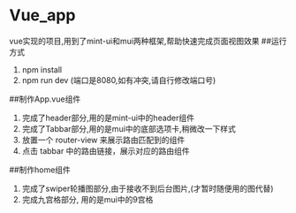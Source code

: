 # Vue_app
vue实现的项目,用到了mint-ui和mui两种框架,帮助快速完成页面视图效果
##运行方式
1. npm install
2. npm run dev (端口是8080,如有冲突,请自行修改端口号)

##制作App.vue组件
1. 完成了header部分,用的是mint-ui中的header组件
2. 完成了Tabbar部分,用的是mui中的底部选项卡,稍微改一下样式
3. 放置一个 router-view 来展示路由匹配到的组件
4. 点击 tabbar 中的路由链接，展示对应的路由组件

##制作home组件
1. 完成了swiper轮播图部分,由于接收不到后台图片,(才暂时随便用的图代替)
2. 完成九宫格部分, 用的是mui中的9宫格

